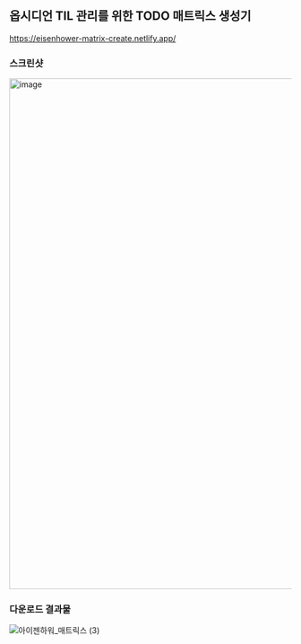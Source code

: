 ## 옵시디언 TIL 관리를 위한 TODO 매트릭스 생성기

https://eisenhower-matrix-create.netlify.app/

### 스크린샷

<img width="911" alt="image" src="https://github.com/user-attachments/assets/9f3a1e6c-dfc9-45de-82b1-33db891a4f7e" />

### 다운로드 결과물

![아이젠하워_매트릭스 (3)](https://github.com/user-attachments/assets/b0bb45ef-c30b-43b3-8cc2-8538a099d1cc)

